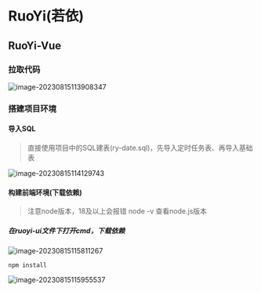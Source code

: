 # RuoYi(若依)

## RuoYi-Vue

### 拉取代码

![image-20230815113908347](S:\TypoaPicture\image-20230815113908347.png)







### 搭建项目环境

#### 导入SQL

> 直接使用项目中的SQL建表(ry-date.sql)，先导入定时任务表、再导入基础表

![image-20230815114129743](S:\TypoaPicture\image-20230815114129743.png)





#### 构建前端环境(下载依赖)

> 注意node版本，18及以上会报错	node -v 查看node.js版本

##### 在ruoyi-ui文件下打开cmd，下载依赖

![image-20230815115811267](S:\TypoaPicture\image-20230815115811267.png)

```shell
npm install
```

![image-20230815115955537](S:\TypoaPicture\image-20230815115955537.png)

















